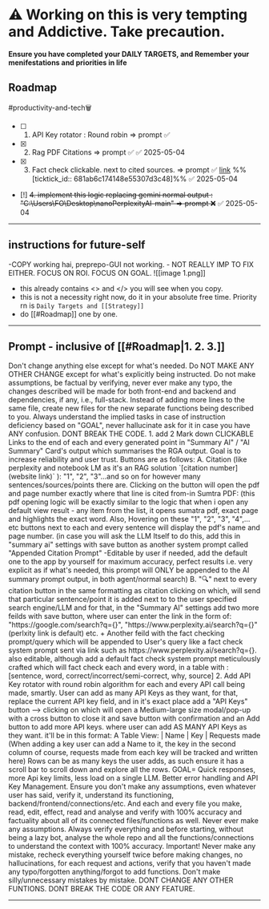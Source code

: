 # ⚠️  Working on this is very tempting and Addictive. Take precaution.

**Ensure you have completed your DAILY TARGETS, and Remember your menifestations and priorities in life**

## Roadmap

#productivity-and-tech🗑️ 

- [ ] 1. API Key rotator : Round robin => prompt ✅  
- [x] 2. Rag PDF Citations => prompt ✅ ✅ 2025-05-04  
- [x] 3. Fact check clickable. next to cited sources. => prompt ✅  [link](https://ticktick.com/webapp/#p/681aaaf2c71c710000000041/tasks/681ab6c174148e55307d3c48)   %%[ticktick_id:: 681ab6c174148e55307d3c48]%% ✅ 2025-05-04

- [!] ~~4. implement this logic replacing gemini normal output : "C:\Users\FO\Desktop\nanoPerplexityAI-main" => prompt ❌~~ ✅ 2025-05-04  

---

## instructions for future-self

-COPY working hai,
preprepo-GUI not working. - NOT REALLY IMP TO FIX EITHER. FOCUS ON ROI. FOCUS ON GOAL.
![[image 1.png]]

- this already contains <> and </> you will see when you copy.
- this is not a necessity right now, do it in your absolute free time. Priority rn is `Daily Targets and [[Strategy]]`
- do [[#Roadmap]] one by one.

---

## Prompt - inclusive of [[#Roadmap|1. 2. 3.]]

<critical> 
    Don't change anything else except for what's needed. Do NOT MAKE ANY    OTHER CHANGE except for what's explicitly being instructed. Do not make assumptions, be factual by verifying, never ever make any typo, the changes described will be made for both front-end and backend and dependencies, if any, i.e., full-stack. Instead of adding more lines to the same file, create new files for the new separate functions being described to you. Always understand the implied tasks in case of instruction deficiency based on "GOAL", never hallucinate ask for it in case you have ANY confusion. DONT BREAK THE CODE.
</critical>

<task>
1. add 2 Mark down CLICKABLE Links to the end of each and every generated point in "Summary AI" / "AI Summary" Card's output which summarises the RGA output. Goal is to increase reliability and user trust. Buttons are as follows:
    A. Citation (like perplexity and notebook LM as it's an RAG solution `[citation number](website link)` ): "1", "2", "3"...and so on for however many sentences/sources/points there are. Clicking on the button will open the pdf and page number exactly where that line is cited from-in Sumtra PDF: (this pdf opening logic will be exactly similar to the logic that when i open any default view result - any item from the list, it opens sumatra pdf, exact page and highlights the exact word. 
    Also, Hovering on these "1", "2", "3", "4",... etc buttons next to each and every sentence will display the pdf's name and page number.
    (in case you will ask the LLM Itself to do this, add this in "summary ai" settings with save button as another system prompt called "Appended Citation Prompt" -Editable by user if needed, add the default one to the app by yourself for maximum accuracy, perfect results i.e. very explicit as if what's needed, this prompt will ONLY be appended to the AI summary prompt output, in both agent/normal search)
    B. "🔍"  next to every citation button in the same formatting as citation clicking on which, will send that particular sentence/point it is added next to to the user specified search engine/LLM and for that, in the "Summary AI" settings add two more feilds with save button, where user can enter the link in the form of: "https://google.com/search?q={}", "https://www.perplexity.ai/search?q={}" (perlxity link is default) etc. + Another feild with the fact checking prompt/query which will be appended to User's query like a fact check system prompt sent via link such as https://www.perplexity.ai/search?q={}. also editable, although add a default fact check system prompt meticulously crafted which will fact check each and every word, in a table with : [sentence, word, correct/incorrect/semi-correct, why, source]

</task>

<task>
2. Add API Key rotator with round robin algorithm for each and every API call being made, smartly. 
    User can add as many API Keys as they want, for that, replace the current API key field, and in it's exact place add a "API Keys" button --> clicking on which will open a Medium-large size modal/pop-up with a cross button to close it and save button with confirmation and an Add button to add more API keys. where user can add AS MANY API Keys as they want.
    it'll be in this format: 
    A Table View: | Name | Key | Requests made 
    (When adding a key user can add a Name to it, the key in the second column of course, requests made from each key will be tracked and written here)
    Rows can be as many keys the user adds, as such ensure it has a scroll bar to scroll down and explore all the rows.
    GOAL= Quick responses, more Api key limits, less load on a single LLM. Better error handling and API Key Management.
</task>

<Critical>
Ensure you don't make any assumptions, even whatever user has said, verify it, understand its functioning, backend/frontend/connections/etc.
And each and every file you make, read, edit, effect, read and analyse and verify with 100% accuracy and factuality about all of its connected files/functions as well. Never ever make any assumptions. Always verify everything and before starting, without being a lazy bot, analyse the whole repo and all the functions/connections to understand the context with 100% accuracy.
Important! Never make any mistake, recheck everything yourself twice before making changes, no hallucinations, for each request and actions, verify that you haven't made any typo/forgotten anything/forgot to add functions. Don't make silly/unnecessary mistakes by mistake. DONT CHANGE ANY OTHER FUNTIONS. DONT BREAK THE CODE OR ANY FEATURE.
</Critical>

---
